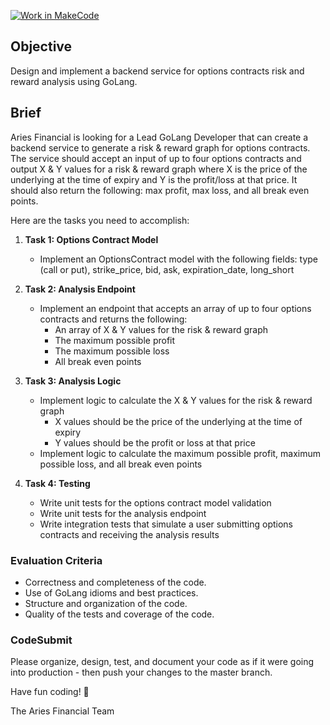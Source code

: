 [![Work in MakeCode](https://classroom.github.com/assets/work-in-make-code-8824cc13a1a3f34ffcd245c82f0ae96fdae6b7d554b6539aec3a03a70825519c.svg)](https://classroom.github.com/online_ide?assignment_repo_id=15287604&assignment_repo_type=AssignmentRepo)


## Objective

Design and implement a backend service for options contracts risk and reward analysis using GoLang.

## Brief

Aries Financial is looking for a Lead GoLang Developer that can create a backend service to generate a risk & reward graph for options contracts. The service should accept an input of up to four options contracts and output X & Y values for a risk & reward graph where X is the price of the underlying at the time of expiry and Y is the profit/loss at that price. It should also return the following: max profit, max loss, and all break even points.

Here are the tasks you need to accomplish:

1. **Task 1: Options Contract Model**
    - Implement an OptionsContract model with the following fields: type (call or put), strike_price, bid, ask, expiration_date, long_short

2. **Task 2: Analysis Endpoint**
    - Implement an endpoint that accepts an array of up to four options contracts and returns the following:
        - An array of X & Y values for the risk & reward graph
        - The maximum possible profit
        - The maximum possible loss
        - All break even points

3. **Task 3: Analysis Logic**
    - Implement logic to calculate the X & Y values for the risk & reward graph
        - X values should be the price of the underlying at the time of expiry
        - Y values should be the profit or loss at that price
    - Implement logic to calculate the maximum possible profit, maximum possible loss, and all break even points

4. **Task 4: Testing**
    - Write unit tests for the options contract model validation
    - Write unit tests for the analysis endpoint
    - Write integration tests that simulate a user submitting options contracts and receiving the analysis results

### Evaluation Criteria

- Correctness and completeness of the code.
- Use of GoLang idioms and best practices.
- Structure and organization of the code.
- Quality of the tests and coverage of the code.

### CodeSubmit 

Please organize, design, test, and document your code as if it were
going into production - then push your changes to the master branch.

Have fun coding! 🚀

The Aries Financial Team

